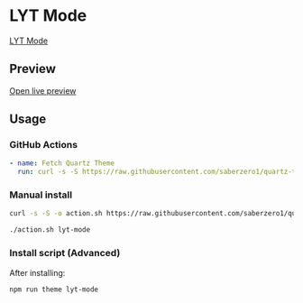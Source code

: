 # LYT Mode

[LYT Mode](#)

## Preview

[Open live preview](https://quartz-themes.github.io/lyt-mode/)

## Usage

### GitHub Actions

```yaml
- name: Fetch Quartz Theme
  run: curl -s -S https://raw.githubusercontent.com/saberzero1/quartz-themes/master/action.sh | bash -s -- lyt-mode
```

### Manual install

```bash
curl -s -S -o action.sh https://raw.githubusercontent.com/saberzero1/quartz-themes/master/action.sh

./action.sh lyt-mode
```

### Install script (Advanced)

After installing:

```bash
npm run theme lyt-mode
```
